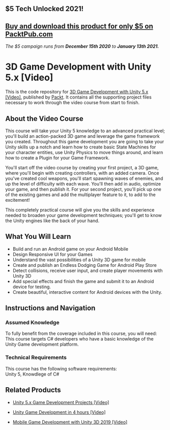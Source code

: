## $5 Tech Unlocked 2021!
[Buy and download this product for only $5 on PacktPub.com](https://www.packtpub.com/)
-----
*The $5 campaign         runs from __December 15th 2020__ to __January 13th 2021.__*

# 3D Game Development with Unity 5.x [Video]
This is the code repository for [3D Game Development with Unity 5.x [Video]](https://www.packtpub.com/game-development/3d-game-development-unity-5x-video?utm_source=github&utm_medium=repository&utm_campaign=9781788297226), published by [Packt](https://www.packtpub.com/?utm_source=github). It contains all the supporting project files necessary to work through the video course from start to finish.
## About the Video Course


This course will take your Unity 5 knowledge to an advanced practical level; you'll build an action-packed 3D game and leverage the game framework you created. Throughout this game development you are going to take your Unity skills up a notch and learn how to create basic State Machines for your character entities, use Unity Physics to move things around, and learn how to create a Plugin for your Game Framework.

You'll start off the video course by creating your first project, a 3D game, where you'll begin with creating controllers, with an added camera. Once you've created cool weapons, you'll start spawning waves of enemies, and up the level of difficulty with each wave. You'll then add in audio, optimize your game, and then publish it. For your second project, you'll pick up one of the existing games and add the multiplayer feature to it, to add to the excitement!

This completely practical course will give you the skills and experience needed to broaden your game development techniques; you'll get to know the Unity engines like the back of your hand.

<H2>What You Will Learn</H2>
<DIV class=book-info-will-learn-text>
<UL>
<LI>Build and run an Android game on your Android Mobile 
<LI>Design Responsive UI for your Games 
<LI>Understand the vast possibilities of a Unity 3D game for mobile 
<LI>Create and publish an Endless Dodging Game for Android Play Store 
<LI>Detect collisions, receive user input, and create player movements with Unity 3D 
<LI>Add special effects and finish the game and submit it to an Android device for testing. 
<LI>Create beautiful, interactive content for Android devices with the Unity. </LI></UL></DIV>

## Instructions and Navigation
### Assumed Knowledge
To fully benefit from the coverage included in this course, you will need:<br/>
This course targets C# developers who have a basic knowledge of the Unity Game development platform.
### Technical Requirements
This course has the following software requirements:<br/>
Unity 5, Knowdlege of C#

## Related Products
* [Unity 5.x Game Development Projects [Video]](https://www.packtpub.com/game-development/unity-5x-game-development-projects-video?utm_source=github&utm_medium=repository&utm_campaign=9781787125513)

* [Unity Game Development in 4 hours [Video]](https://www.packtpub.com/game-development/unity-game-development-4-hours-video?utm_source=github&utm_medium=repository&utm_campaign=9781838551520)

* [Mobile Game Development with Unity 3D 2019 [Video]](https://www.packtpub.com/game-development/mobile-game-development-unity-3d-2019-video?utm_source=github&utm_medium=repository&utm_campaign=9781838559939)

